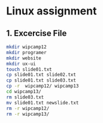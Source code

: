 # Linux assignment

## 1. Excercise File

```bash
mkdir wipcamp12
mkdir programer
mkdir website
mkdir ux-ui
touch slide01.txt
cp slide01.txt slide02.txt 
cp slide01.txt slide03.txt
cp -r  wipcamp12/ wipcamp13  
cd wipcamp13/
rm slide03.txt
mv slide01.txt newslide.txt
rm -r wipcamp12/
rm -r wipcamp13/
```
